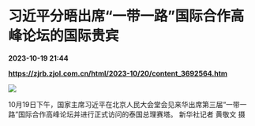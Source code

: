 # 习近平分晤出席“一带一路”国际合作高峰论坛的国际贵宾

**2023-10-19 21:44**

**https://zjrb.zjol.com.cn/html/2023-10/20/content_3692564.htm**

![](https://zjrb.zjol.com.cn/images/2023-10/20/zjrb2023102000002v01b007.jpg)

10月19日下午，国家主席习近平在北京人民大会堂会见来华出席第三届“一带一路”国际合作高峰论坛并进行正式访问的泰国总理赛塔。 新华社记者 黄敬文 摄
